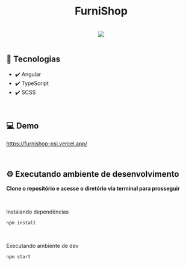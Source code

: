 <h1 align="center">
  FurniShop
</h1>

<br />

<div align="center">
  <img src="https://user-images.githubusercontent.com/54766216/175364139-457ea2bd-7405-4259-83df-04d6b9cf1acd.png">
</div>

<br />

## 🚀 Tecnologias

- ✔️ Angular
- ✔️ TypeScript
- ✔️ SCSS

<br />

## 💻 Demo

<a href="https://furnishop-psi.vercel.app/" target="_blank">https://furnishop-psi.vercel.app/</a>

<br />

## ⚙️ Executando ambiente de desenvolvimento

<strong>Clone o repositório e acesse o diretório via terminal para prosseguir</strong>

<br/>

<span>Instalando dependências</span>

```
npm install
```

<br/>

<span>Executando ambiente de dev</span>

```
npm start
```


